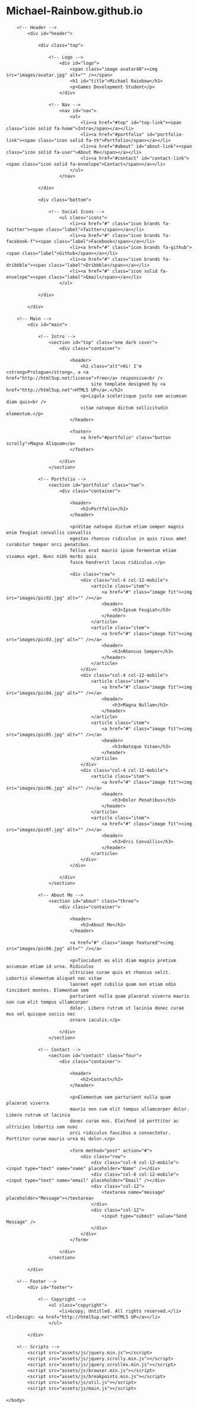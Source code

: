 # Michael-Rainbow.github.io
<!DOCTYPE HTML>
<!--
	Prologue by HTML5 UP
	html5up.net | @ajlkn
	Free for personal and commercial use under the CCA 3.0 license (html5up.net/license)
-->
<html>
	<head>
		<title>Michael Rainbow</title>
		<meta charset="utf-8" />
		<meta name="viewport" content="width=device-width, initial-scale=1, user-scalable=no" />
		<link rel="stylesheet" href="assets/css/main.css" />
	</head>
	<body class="is-preload">
         
		<!-- Header -->
			<div id="header">
 
				<div class="top">

					<!-- Logo -->
						<div id="logo">
							<span class="image avatar48"><img src="images/avatar.jpg" alt="" /></span>
							<h1 id="title">Michael Rainbow</h1>
							<p>Games Development Student</p>
						</div>

					<!-- Nav -->
						<nav id="nav">
							<ul>
								<li><a href="#top" id="top-link"><span class="icon solid fa-home">Intro</span></a></li>
								<li><a href="#portfolio" id="portfolio-link"><span class="icon solid fa-th">Portfolio</span></a></li>
								<li><a href="#about" id="about-link"><span class="icon solid fa-user">About Me</span></a></li>
								<li><a href="#contact" id="contact-link"><span class="icon solid fa-envelope">Contact</span></a></li>
							</ul>
						</nav>

				</div>

				<div class="bottom">

					<!-- Social Icons -->
						<ul class="icons">
							<li><a href="#" class="icon brands fa-twitter"><span class="label">Twitter</span></a></li>
							<li><a href="#" class="icon brands fa-facebook-f"><span class="label">Facebook</span></a></li>
							<li><a href="#" class="icon brands fa-github"><span class="label">Github</span></a></li>
							<li><a href="#" class="icon brands fa-dribbble"><span class="label">Dribbble</span></a></li>
							<li><a href="#" class="icon solid fa-envelope"><span class="label">Email</span></a></li>
						</ul>

				</div>

			</div>

		<!-- Main -->
			<div id="main">

				<!-- Intro -->
					<section id="top" class="one dark cover">
						<div class="container">

							<header>
								<h2 class="alt">Hi! I'm <strong>Prologue</strong>, a <a href="http://html5up.net/license">free</a> responsive<br />
									site template designed by <a href="http://html5up.net">HTML5 UP</a>.</h2>
								<p>Ligula scelerisque justo sem accumsan diam quis<br />
								vitae natoque dictum sollicitudin elementum.</p>
							</header>

							<footer>
								<a href="#portfolio" class="button scrolly">Magna Aliquam</a>
							</footer>

						</div>
					</section>

				<!-- Portfolio -->
					<section id="portfolio" class="two">
						<div class="container">

							<header>
								<h2>Portfolio</h2>
							</header>

							<p>Vitae natoque dictum etiam semper magnis enim feugiat convallis convallis
							egestas rhoncus ridiculus in quis risus amet curabitur tempor orci penatibus.
							Tellus erat mauris ipsum fermentum etiam vivamus eget. Nunc nibh morbi quis
							fusce hendrerit lacus ridiculus.</p>

							<div class="row">
								<div class="col-4 col-12-mobile">
									<article class="item">
										<a href="#" class="image fit"><img src="images/pic02.jpg" alt="" /></a>
										<header>
											<h3>Ipsum Feugiat</h3>
										</header>
									</article>
									<article class="item">
										<a href="#" class="image fit"><img src="images/pic03.jpg" alt="" /></a>
										<header>
											<h3>Rhoncus Semper</h3>
										</header>
									</article>
								</div>
								<div class="col-4 col-12-mobile">
									<article class="item">
										<a href="#" class="image fit"><img src="images/pic04.jpg" alt="" /></a>
										<header>
											<h3>Magna Nullam</h3>
										</header>
									</article>
									<article class="item">
										<a href="#" class="image fit"><img src="images/pic05.jpg" alt="" /></a>
										<header>
											<h3>Natoque Vitae</h3>
										</header>
									</article>
								</div>
								<div class="col-4 col-12-mobile">
									<article class="item">
										<a href="#" class="image fit"><img src="images/pic06.jpg" alt="" /></a>
										<header>
											<h3>Dolor Penatibus</h3>
										</header>
									</article>
									<article class="item">
										<a href="#" class="image fit"><img src="images/pic07.jpg" alt="" /></a>
										<header>
											<h3>Orci Convallis</h3>
										</header>
									</article>
								</div>
							</div>

						</div>
					</section>

				<!-- About Me -->
					<section id="about" class="three">
						<div class="container">

							<header>
								<h2>About Me</h2>
							</header>

							<a href="#" class="image featured"><img src="images/pic08.jpg" alt="" /></a>

							<p>Tincidunt eu elit diam magnis pretium accumsan etiam id urna. Ridiculus
							ultricies curae quis et rhoncus velit. Lobortis elementum aliquet nec vitae
							laoreet eget cubilia quam non etiam odio tincidunt montes. Elementum sem
							parturient nulla quam placerat viverra mauris non cum elit tempus ullamcorper
							dolor. Libero rutrum ut lacinia donec curae mus vel quisque sociis nec
							ornare iaculis.</p>
 
						</div>
					</section>

				<!-- Contact -->
					<section id="contact" class="four">
						<div class="container">

							<header>
								<h2>Contact</h2>
							</header>

							<p>Elementum sem parturient nulla quam placerat viverra
							mauris non cum elit tempus ullamcorper dolor. Libero rutrum ut lacinia
							donec curae mus. Eleifend id porttitor ac ultricies lobortis sem nunc
							orci ridiculus faucibus a consectetur. Porttitor curae mauris urna mi dolor.</p>

							<form method="post" action="#">
								<div class="row">
									<div class="col-6 col-12-mobile"><input type="text" name="name" placeholder="Name" /></div>
									<div class="col-6 col-12-mobile"><input type="text" name="email" placeholder="Email" /></div>
									<div class="col-12">
										<textarea name="message" placeholder="Message"></textarea>
									</div>
									<div class="col-12">
										<input type="submit" value="Send Message" />
									</div>
								</div>
							</form>

						</div>
					</section>

			</div>

		<!-- Footer -->
			<div id="footer">

				<!-- Copyright -->
					<ul class="copyright">
						<li>&copy; Untitled. All rights reserved.</li><li>Design: <a href="http://html5up.net">HTML5 UP</a></li>
					</ul>

			</div>

		<!-- Scripts -->
			<script src="assets/js/jquery.min.js"></script>
			<script src="assets/js/jquery.scrolly.min.js"></script>
			<script src="assets/js/jquery.scrollex.min.js"></script>
			<script src="assets/js/browser.min.js"></script>
			<script src="assets/js/breakpoints.min.js"></script>
			<script src="assets/js/util.js"></script>
			<script src="assets/js/main.js"></script>
 
	</body>
</html>
